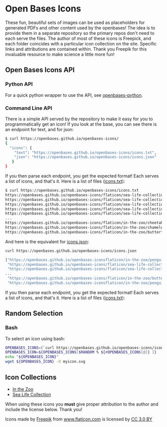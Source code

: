 # Open Bases Icons

These fun, beautiful sets of images can be used as placeholders for generated
PDFs and other content used by the openbases! The idea is to provide them in
a separate repository so the primary repos don't need to each serve the files.
The author of most of these icons is Freepick, and each folder
coincides with a particular icon collection on the site. Specific links and 
attributions are contained within. Thank you Freepik for this invaluable
resource to make science a little more fun!

## Open Bases Icons API

### Python API

For a quick python wrapper to use the API, 
see [openbases-python](https://openbases.github.io/openbases-python/html/usage.html#icons).

### Command Line API

There is a simple API served by the repository to make it easy for you to
programmatically get an icon! If you look at the base, you can see there
is an endpoint for text, and for json:

```bash
$ curl https://openbases.github.io/openbases-icons/
{
  "icons": {
    "text": "https://openbases.github.io/openbases-icons/icons.txt",
    "json": "https://openbases.github.io/openbases-icons/icons.json"
   }
}
```

If you then parse each endpoint, you get the expected format! Each serves a list
of icons, and that's it. Here is a list of files ([icons.txt](https://openbases.github.io/openbases-icons/icons.txt)):

```bash
$ curl https://openbases.github.io/openbases-icons/icons.txt
https://openbases.github.io/openbases-icons/flaticon/sea-life-collection/stingray.svg
https://openbases.github.io/openbases-icons/flaticon/sea-life-collection/starfish.svg
https://openbases.github.io/openbases-icons/flaticon/sea-life-collection/squid.svg
https://openbases.github.io/openbases-icons/flaticon/sea-life-collection/snail.svg
https://openbases.github.io/openbases-icons/flaticon/sea-life-collection/seahorse.svg
...
https://openbases.github.io/openbases-icons/flaticon/in-the-zoo/cheetah.svg
https://openbases.github.io/openbases-icons/flaticon/in-the-zoo/chameleon.svg
https://openbases.github.io/openbases-icons/flaticon/in-the-zoo/butterfly.svg
```

And here is the equivalent for [icons.json](https://openbases.github.io/openbases-icons/icons.json):

```bash
curl https://openbases.github.io/openbases-icons/icons.json

["https://openbases.github.io/openbases-iconsflaticon/in-the-zoo/penguin.svg",
 "https://openbases.github.io/openbases-icons/flaticon/sea-life-collection/stingray.svg",
 "https://openbases.github.io/openbases-icons/flaticon/sea-life-collection/starfish.svg",
...
 "https://openbases.github.io/openbases-icons/flaticon/in-the-zoo/butterfly.svg",
 "https://openbases.github.io/openbases-iconsflaticon/in-the-zoo/penguin.svg"]
```

If you then parse each endpoint, you get the expected format! Each serves a list
of icons, and that's it. Here is a list of files ([icons.txt](https://openbases.github.io/openbases-icons/icons.txt)):


## Random Selection

### Bash

To select an icon using bash:

```bash
OPENBASES_ICONS=(`curl https://openbases.github.io/openbases-icons/icons.txt`)
OPENBASES_ICON=${OPENBASES_ICONS[$RANDOM % ${#OPENBASES_ICONS[@]} ]}
echo "${OPENBASES_ICON}"
wget ${OPENBASES_ICON} -O myicon.svg
```

## Icon Collections

 - [In the Zoo](flaticon/in-the-zoo)
 - [Sea Life Collection](flaticon/sea-life-collection)

When using these icons you **must** give proper attribution to the author and include the license
below. Thank you!

<div>Icons made by <a href="http://www.freepik.com" title="Freepik">Freepik</a> from <a href="https://www.flaticon.com/" title="Flaticon">www.flaticon.com</a> is licensed by <a href="http://creativecommons.org/licenses/by/3.0/" title="Creative Commons BY 3.0" target="_blank">CC 3.0 BY</a></div>
